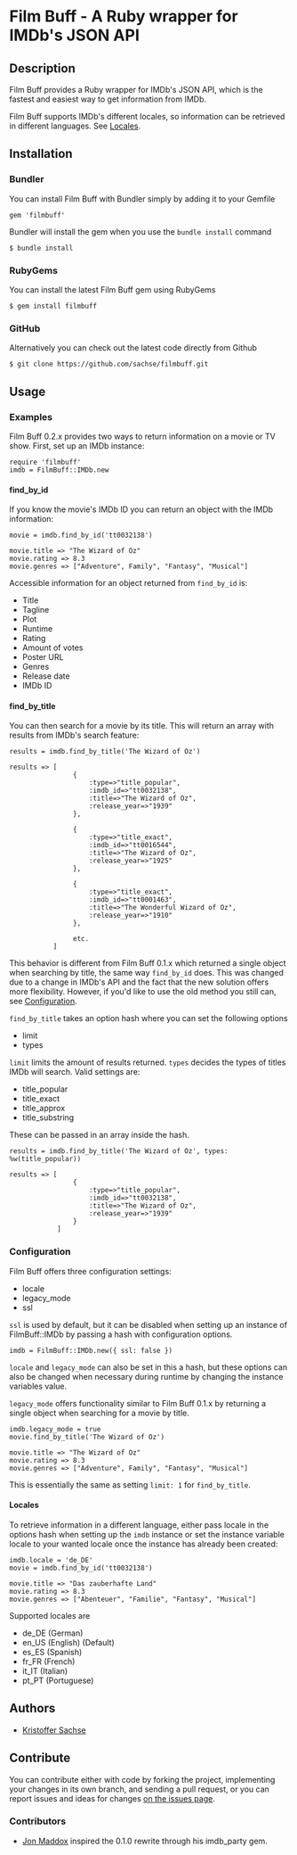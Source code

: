 # Film Buff - A Ruby wrapper for IMDb's JSON API

## Description

Film Buff provides a Ruby wrapper for IMDb's JSON API, which is the fastest and easiest way to get information from IMDb.

Film Buff supports IMDb's different locales, so information can be retrieved in different languages. See [Locales](#locales).

## Installation

### Bundler

You can install Film Buff with Bundler simply by adding it to your Gemfile

    gem 'filmbuff'

Bundler will install the gem when you use the `bundle install` command

    $ bundle install

### RubyGems

You can install the latest Film Buff gem using RubyGems

    $ gem install filmbuff

### GitHub

Alternatively you can check out the latest code directly from Github

    $ git clone https://github.com/sachse/filmbuff.git

## Usage

### Examples

Film Buff 0.2.x provides two ways to return information on a movie or TV show. First, set up an IMDb instance:

    require 'filmbuff'
    imdb = FilmBuff::IMDb.new

#### find_by_id

If you know the movie's IMDb ID you can return an object with the IMDb information:

    movie = imdb.find_by_id('tt0032138')

    movie.title => "The Wizard of Oz"
    movie.rating => 8.3
    movie.genres => ["Adventure", Family", "Fantasy", "Musical"]

Accessible information for an object returned from `find_by_id` is:

- Title
- Tagline
- Plot
- Runtime
- Rating
- Amount of votes
- Poster URL
- Genres
- Release date
- IMDb ID

#### find_by_title

You can then search for a movie by its title. This will return an array with results from IMDb's search feature:

    results = imdb.find_by_title('The Wizard of Oz')

    results => [
                    {
                        :type=>"title_popular",
                        :imdb_id=>"tt0032138",
                        :title=>"The Wizard of Oz",
                        :release_year=>"1939"
                    },

                    {
                        :type=>"title_exact",
                        :imdb_id=>"tt0016544",
                        :title=>"The Wizard of Oz",
                        :release_year=>"1925"
                    },

                    {
                        :type=>"title_exact",
                        :imdb_id=>"tt0001463",
                        :title=>"The Wonderful Wizard of Oz",
                        :release_year=>"1910"
                    },

                    etc.
               ]

This behavior is different from Film Buff 0.1.x which returned a single object when searching by title, the same way `find_by_id` does. This was changed due to a change in IMDb's API and the fact that the new solution offers more flexibility. However, if you'd like to use the old method you still can, see [Configuration](#configuration).

`find_by_title` takes an option hash where you can set the following options

- limit
- types

`limit` limits the amount of results returned.
`types` decides the types of titles IMDb will search. Valid settings are:

- title_popular
- title_exact
- title_approx
- title_substring

These can be passed in an array inside the hash.

    results = imdb.find_by_title('The Wizard of Oz', types: %w(title_popular))

    results => [
                    {
                        :type=>"title_popular",
                        :imdb_id=>"tt0032138",
                        :title=>"The Wizard of Oz",
                        :release_year=>"1939"
                    }
                ]

### Configuration

Film Buff offers three configuration settings:

- locale
- legacy_mode
- ssl

`ssl` is used by default, but it can be disabled when setting up an instance of FilmBuff::IMDb by passing a hash with configuration options.

    imdb = FilmBuff::IMDb.new({ ssl: false })

`locale` and `legacy_mode` can also be set in this a hash, but these options can also be changed when necessary during runtime by changing the instance variables value.

`legacy_mode` offers functionality similar to Film Buff 0.1.x by returning a single object when searching for a movie by title.

    imdb.legacy_mode = true
    movie.find_by_title('The Wizard of Oz')

    movie.title => "The Wizard of Oz"
    movie.rating => 8.3
    movie.genres => ["Adventure", Family", "Fantasy", "Musical"]

This is essentially the same as setting `limit: 1` for `find_by_title`.

#### Locales

To retrieve information in a different language, either pass locale in the options hash when setting up the `imdb` instance or set the instance variable locale to your wanted locale once the instance has already been created:

    imdb.locale = 'de_DE'
    movie = imdb.find_by_id('tt0032138')

    movie.title => "Das zauberhafte Land"
    movie.rating => 8.3
    movie.genres => ["Abenteuer", "Familie", "Fantasy", "Musical"]

Supported locales are

- de_DE (German)
- en_US (English) (Default)
- es_ES (Spanish)
- fr_FR (French)
- it_IT (Italian)
- pt_PT (Portuguese)

## Authors

- [Kristoffer Sachse](https://github.com/sachse)

## Contribute

You can contribute either with code by forking the project, implementing your changes in its own branch, and sending a pull request, or you can report issues and ideas for changes [on the issues page](https://github.com/sachse/filmbuff/issues).

### Contributors
- [Jon Maddox](https://github.com/maddox) inspired the 0.1.0 rewrite through his imdb_party gem.
